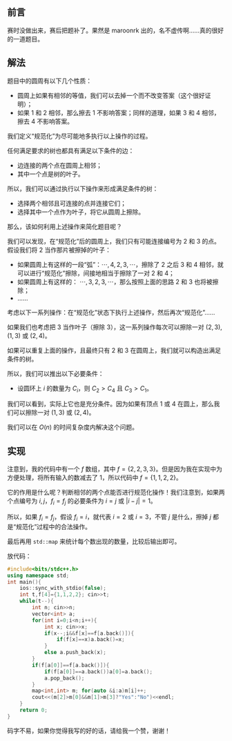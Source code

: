 ## 前言

赛时没做出来，赛后把题补了。果然是 maroonrk 出的，名不虚传啊……真的很好的一道题目。

## 解法

题目中的圆周有以下几个性质：

- 圆周上如果有相邻的等值，我们可以去掉一个而不改变答案（这个很好证明）；
- 如果 $1$ 和 $2$ 相邻，那么擦去 $1$ 不影响答案；同样的道理，如果 $3$ 和 $4$ 相邻，擦去 $4$ 不影响答案。

我们定义“规范化”为尽可能地多执行以上操作的过程。

任何满足要求的树也都具有满足以下条件的边：

- 边连接的两个点在圆周上相邻；
- 其中一个点是树的叶子。

所以，我们可以通过执行以下操作来形成满足条件的树：

- 选择两个相邻且可连接的点并连接它们；
- 选择其中一个点作为叶子，将它从圆周上擦除。

那么，该如何利用上述操作来简化题目呢？

我们可以发现，在“规范化”后的圆周上，我们只有可能连接编号为 $2$ 和 $3$ 的点。假设我们将 $2$ 当作那片被擦掉的叶子：

- 如果圆周上有这样的一段“弧”：$\cdots,4,2,3,\cdots$，擦除了 $2$ 之后 $3$ 和 $4$ 相邻，就可以进行“规范化”擦除，间接地相当于擦除了一对 $2$ 和 $4$；
- 如果圆周上有这样的： $\cdots,3,2,3,\cdots$，那么按照上面的思路 $2$ 和 $3$ 也将被擦除；
- ……

考虑以下一系列操作：在“规范化”状态下执行上述操作，然后再次“规范化”……

如果我们也考虑把 $3$ 当作叶子（擦除 $3$），这一系列操作每次可以擦除一对 $(2,3),(1,3)$ 或 $(2,4)$。

如果可以重复上面的操作，且最终只有 $2$ 和 $3$ 在圆周上，我们就可以构造出满足条件的树。

所以，我们可以推出以下必要条件：

- 设圆环上 $i$ 的数量为 $C_i$，则 $C_2>C_4$ 且 $C_3>C_1$。

我们可以看到，实际上它也是充分条件。因为如果有顶点 $1$ 或 $4$ 在圆上，那么我们可以擦除一对 $(1,3)$ 或 $(2,4)$。

我们可以在 $O(n)$ 的时间复杂度内解决这个问题。

## 实现

注意到，我的代码中有一个 $f$ 数组，其中 $f=\{2,2,3,3\}$。但是因为我在实现中为方便处理，将所有输入的数减去了 $1$，所以代码中 $f=\{1,1,2,2\}$。

它的作用是什么呢？判断相邻的两个点能否进行规范化操作！我们注意到，如果两个点编号为 $i,j$，$f_i=f_j$ 的必要条件为 $i=j$ 或 $|i-j|=1$。

所以，如果 $f_i=f_j$，假设 $f_i=i$，就代表 $i=2$ 或 $i=3$，不管 $j$ 是什么，擦掉 $j$ 都是“规范化”过程中的合法操作。

最后再用 `std::map` 来统计每个数出现的数量，比较后输出即可。

放代码：

```cpp
#include<bits/stdc++.h>
using namespace std;
int main(){
    ios::sync_with_stdio(false);
    int t,f[4]={1,1,2,2}; cin>>t;
    while(t--){
        int n; cin>>n;
        vector<int> a;
        for(int i=0;i<n;i++){
            int x; cin>>x;
            if(x--;i&&f[x]==f[a.back()]){
                if(f[x]==x)a.back()=x;
            }
            else a.push_back(x);
        }
        if(f[a[0]]==f[a.back()]){
            if(f[a[0]]==a.back())a[0]=a.back();
            a.pop_back();
        }
        map<int,int> m; for(auto &i:a)m[i]++;
        cout<<(m[2]>m[0]&&m[1]>m[3]?"Yes":"No")<<endl;
    }
    return 0;
}
```

码字不易，如果你觉得我写的好的话，请给我一个赞，谢谢！